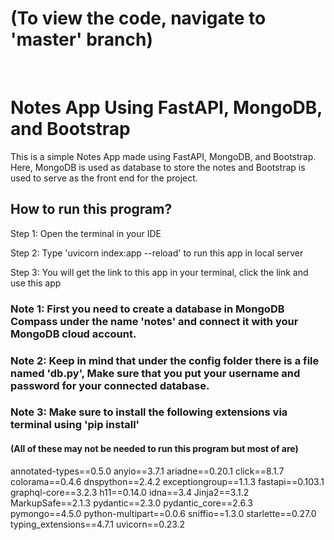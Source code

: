 # (To view the code, navigate to 'master' branch)
<br>

# Notes App Using FastAPI, MongoDB, and Bootstrap
This is a simple Notes App made using FastAPI, MongoDB, and Bootstrap. 
Here, MongoDB is used as database to store the notes and Bootstrap is used to serve as the front end for the project.

## How to run this program?
Step 1: 
Open the terminal in your IDE

Step 2: 
Type 'uvicorn index:app --reload' to run this app in local server

Step 3: 
You will get the link to this app in your terminal, click the link and use this app


### Note 1: First you need to create a database in MongoDB Compass under the name 'notes' and connect it with your MongoDB cloud account. 
### Note 2: Keep in mind that under the config folder there is a file named 'db.py', Make sure that you put your username and password for your connected database. 

### Note 3: Make sure to install the following extensions via terminal using 'pip install'
#### (All of these may not be needed to run this program but most of are)
annotated-types==0.5.0
anyio==3.7.1
ariadne==0.20.1
click==8.1.7
colorama==0.4.6
dnspython==2.4.2
exceptiongroup==1.1.3
fastapi==0.103.1
graphql-core==3.2.3
h11==0.14.0
idna==3.4
Jinja2==3.1.2
MarkupSafe==2.1.3
pydantic==2.3.0
pydantic_core==2.6.3
pymongo==4.5.0
python-multipart==0.0.6
sniffio==1.3.0
starlette==0.27.0
typing_extensions==4.7.1
uvicorn==0.23.2
